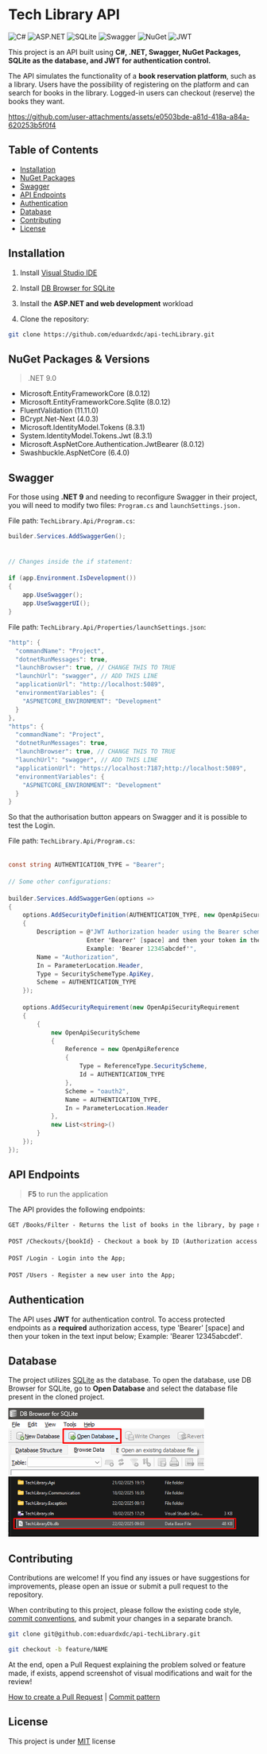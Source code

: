 # Tech Library API

![C#](https://img.shields.io/badge/csharp-white.svg?style=for-the-badge&logo=codio&logoColor=black)
![ASP.NET](https://img.shields.io/badge/asp.net-white.svg?style=for-the-badge&logo=dotnet&logoColor=black)
![SQLite](https://img.shields.io/badge/sqlite-white.svg?style=for-the-badge&logo=sqlite&logoColor=black)
![Swagger](https://img.shields.io/badge/swagger-white.svg?style=for-the-badge&logo=swagger&logoColor=black)
![NuGet](https://img.shields.io/badge/nuget-white.svg?style=for-the-badge&logo=nuget&logoColor=black)
![JWT](https://img.shields.io/badge/JWT-white?style=for-the-badge&logo=json%20web%20tokens&logoColor=black)

This project is an API built using **C#, .NET, Swagger, NuGet Packages, SQLite as the database, and JWT for authentication control.**

The API simulates the functionality of a **book reservation platform**, such as a library. Users have the possibility of registering on the platform and can search for books in the library. Logged-in users can checkout (reserve) the books they want.

https://github.com/user-attachments/assets/e0503bde-a81d-418a-a84a-620253b5f0f4

## Table of Contents

- [Installation](#installation)
- [NuGet Packages](#nuget-packages--versions)
- [Swagger](#swagger)
- [API Endpoints](#api-endpoints)
- [Authentication](#authentication)
- [Database](#database)
- [Contributing](#contributing)
- [License](#license)

## Installation

1. Install [Visual Studio IDE](https://visualstudio.microsoft.com/)

2. Install [DB Browser for SQLite](https://sqlitebrowser.org/dl/)

3. Install the **ASP.NET and web development** workload

4. Clone the repository:

```bash
git clone https://github.com/eduardxdc/api-techLibrary.git
```

## NuGet Packages & Versions
> .NET 9.0

* Microsoft.EntityFrameworkCore (8.0.12) <br>
* Microsoft.EntityFrameworkCore.Sqlite (8.0.12) <br>
* FluentValidation (11.11.0) <br>
* BCrypt.Net-Next (4.0.3) <br>
* Microsoft.IdentityModel.Tokens (8.3.1) <br>
* System.IdentityModel.Tokens.Jwt (8.3.1) <br>
* Microsoft.AspNetCore.Authentication.JwtBearer (8.0.12) <br>
* Swashbuckle.AspNetCore (6.4.0)

## Swagger
For those using **.NET 9** and needing to reconfigure Swagger in their project, you will need to modify two files: ``Program.cs`` and ``launchSettings.json.``

File path: ``TechLibrary.Api/Program.cs``:
```csharp
builder.Services.AddSwaggerGen();


// Changes inside the if statement:

if (app.Environment.IsDevelopment())
{
    app.UseSwagger();
    app.UseSwaggerUI();
}
```

File path: ``TechLibrary.Api/Properties/launchSettings.json``:
```csharp
"http": {
  "commandName": "Project",
  "dotnetRunMessages": true,
  "launchBrowser": true, // CHANGE THIS TO TRUE
  "launchUrl": "swagger", // ADD THIS LINE
  "applicationUrl": "http://localhost:5089",
  "environmentVariables": {
    "ASPNETCORE_ENVIRONMENT": "Development"
  }
},
"https": {
  "commandName": "Project",
  "dotnetRunMessages": true,
  "launchBrowser": true, // CHANGE THIS TO TRUE
  "launchUrl": "swagger", // ADD THIS LINE
  "applicationUrl": "https://localhost:7187;http://localhost:5089",
  "environmentVariables": {
    "ASPNETCORE_ENVIRONMENT": "Development"
  }
}
```

So that the authorisation button appears on Swagger and it is possible to test the Login.

File path: ``TechLibrary.Api/Program.cs``:
```csharp

const string AUTHENTICATION_TYPE = "Bearer";

// Some other configurations:

builder.Services.AddSwaggerGen(options =>
{
    options.AddSecurityDefinition(AUTHENTICATION_TYPE, new OpenApiSecurityScheme
    {
        Description = @"JWT Authorization header using the Bearer scheme.
                      Enter 'Bearer' [space] and then your token in the text input below;
                      Example: 'Bearer 12345abcdef'",
        Name = "Authorization",
        In = ParameterLocation.Header,
        Type = SecuritySchemeType.ApiKey,
        Scheme = AUTHENTICATION_TYPE
    });

    options.AddSecurityRequirement(new OpenApiSecurityRequirement
    {
        {
            new OpenApiSecurityScheme
            {
                Reference = new OpenApiReference
                {
                    Type = ReferenceType.SecurityScheme,
                    Id = AUTHENTICATION_TYPE
                },
                Scheme = "oauth2",
                Name = AUTHENTICATION_TYPE,
                In = ParameterLocation.Header
            },
            new List<string>()
        }
    });
});
``` 

## API Endpoints
> **F5** to run the application

The API provides the following endpoints:

```markdown
GET /Books/Filter - Returns the list of books in the library, by page number or book title;

POST /Checkouts/{bookId} - Checkout a book by ID (Authorization access required);

POST /Login - Login into the App;

POST /Users - Register a new user into the App;
```

## Authentication
The API uses **JWT** for authentication control. To access protected endpoints as a **required** authorization access, type 'Bearer' [space] and then your token in the text input below; Example: 'Bearer 12345abcdef'.

## Database
The project utilizes [SQLite](https://sqlitebrowser.org/dl/) as the database. To open the database, use DB Browser for SQLite, go to **Open Database** and select the database file present in the cloned project.

![Open Database](./.github/openDatabase.png)
![Select the Database](./.github/openDatabaseII.png)

## Contributing

Contributions are welcome! If you find any issues or have suggestions for improvements, please open an issue or submit a pull request to the repository.

When contributing to this project, please follow the existing code style, [commit conventions](https://www.conventionalcommits.org/en/v1.0.0/), and submit your changes in a separate branch.

```bash
git clone git@github.com:eduardxdc/api-techLibrary.git
```

```bash
git checkout -b feature/NAME
```

At the end, open a Pull Request explaining the problem solved or feature made, if exists, append screenshot of visual modifications and wait for the review!

[How to create a Pull Request](https://www.atlassian.com/git/tutorials/making-a-pull-request) |
[Commit pattern](https://gist.github.com/joshbuchea/6f47e86d2510bce28f8e7f42ae84c716)

## License

This project is under [MIT](LICENSE) license
